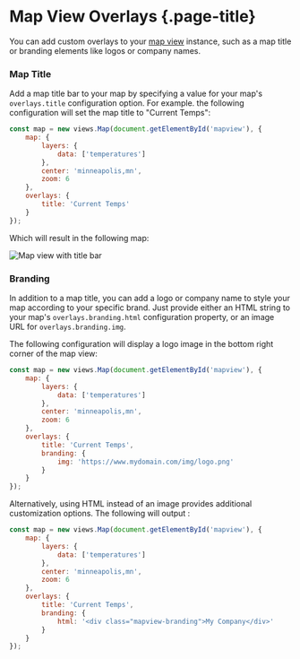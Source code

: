 # Map View Overlays {.page-title}

You can add custom overlays to your [map view](../) instance, such as a map title or branding elements like logos or company names. 

### Map Title
Add a map title bar to your map by specifying a value for your map's `overlays.title` configuration option. For example. the following configuration will set the map title to "Current Temps":

```javascript
const map = new views.Map(document.getElementById('mapview'), {
    map: {
        layers: {
            data: ['temperatures']
        },
        center: 'minneapolis,mn',
        zoom: 6
    },
    overlays: {
        title: 'Current Temps'
    }
});
```

Which will result in the following map:

![Map view with title bar](https://www.aerisweather.com/docs/js/img/awxjs-mapview-titlebar.png)

### Branding
In addition to a map title, you can add a logo or company name to style your map according to your specific brand. Just provide either an HTML string to your map's `overlays.branding.html` configuration property, or an image URL for `overlays.branding.img`.

The following configuration will display a logo image in the bottom right corner of the map view:

```javascript
const map = new views.Map(document.getElementById('mapview'), {
    map: {
        layers: {
            data: ['temperatures']
        },
        center: 'minneapolis,mn',
        zoom: 6
    },
    overlays: {
        title: 'Current Temps',
        branding: {
            img: 'https://www.mydomain.com/img/logo.png'
        }
    }
});
```

Alternatively, using HTML instead of an image provides additional customization options. The following will output :

```javascript
const map = new views.Map(document.getElementById('mapview'), {
    map: {
        layers: {
            data: ['temperatures']
        },
        center: 'minneapolis,mn',
        zoom: 6
    },
    overlays: {
        title: 'Current Temps',
        branding: {
            html: '<div class="mapview-branding">My Company</div>'
        }
    }
});
``` 
